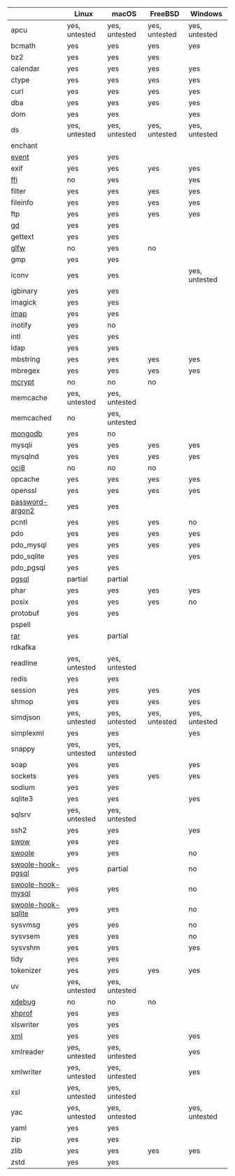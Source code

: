 |                                                            | Linux         | macOS          | FreeBSD       | Windows       |
|------------------------------------------------------------|---------------|----------------|---------------|---------------|
| apcu                                                       | yes, untested | yes, untested  | yes, untested | yes, untested |
| bcmath                                                     | yes           | yes            | yes           | yes           |
| bz2                                                        | yes           | yes            | yes           |               |
| calendar                                                   | yes           | yes            | yes           | yes           |
| ctype                                                      | yes           | yes            | yes           | yes           |
| curl                                                       | yes           | yes            | yes           | yes           |
| dba                                                        | yes           | yes            | yes           | yes           | 
| dom                                                        | yes           | yes            |               | yes           |
| ds                                                         | yes, untested | yes, untested  | yes, untested | yes, untested |
| enchant                                                    |               |                |               |               |
| [event](./extension-notes#event)                           | yes           | yes            |               |               |
| exif                                                       | yes           | yes            | yes           | yes           |
| [ffi](./extension-notes#ffi)                               | no            | yes            |               | yes           |
| filter                                                     | yes           | yes            | yes           | yes           |
| fileinfo                                                   | yes           | yes            | yes           | yes           |
| ftp                                                        | yes           | yes            | yes           | yes           |
| [gd](./extension-notes#gd)                                 | yes           | yes            |               |               |
| gettext                                                    | yes           | yes            |               |               |
| [glfw](./extension-notes#glfw)                             | no            | yes            | no            |               |
| gmp                                                        | yes           | yes            |               |               |
| iconv                                                      | yes           | yes            |               | yes, untested |
| igbinary                                                   | yes           | yes            |               |               |
| imagick                                                    | yes           | yes            |               |               |
| [imap](./extension-notes#imap)                             | yes           | yes            |               |               |
| inotify                                                    | yes           | no             |               |               |
| intl                                                       | yes           | yes            |               |               |
| ldap                                                       | yes           | yes            |               |               |
| mbstring                                                   | yes           | yes            | yes           | yes           |
| mbregex                                                    | yes           | yes            | yes           | yes           |
| [mcrypt](./extension-notes#mcrypt)                         | no            | no             | no            |               |
| memcache                                                   | yes, untested | yes, untested  |               |               |
| memcached                                                  | no            | yes, untested  |               |               |
| [mongodb](./extension-notes#mongodb)                       | yes           | no             |               |               |
| mysqli                                                     | yes           | yes            | yes           | yes           |
| mysqlnd                                                    | yes           | yes            | yes           | yes           |
| [oci8](./extension-notes#oci8)                             | no            | no             | no            |               |
| opcache                                                    | yes           | yes            | yes           | yes           |
| openssl                                                    | yes           | yes            | yes           | yes           |
| [password-argon2](./extension-notes#password-argon2)       | yes           | yes            |               |               |
| pcntl                                                      | yes           | yes            | yes           | no            |
| pdo                                                        | yes           | yes            | yes           | yes           |
| pdo_mysql                                                  | yes           | yes            | yes           | yes           |
| pdo_sqlite                                                 | yes           | yes            |               | yes           |
| pdo_pgsql                                                  | yes           | yes            |               |               |
| [pgsql](./extension-notes#pgsql)                           | partial       | partial        |               |               |
| phar                                                       | yes           | yes            | yes           | yes           |
| posix                                                      | yes           | yes            | yes           | no            |
| protobuf                                                   | yes           | yes            |               |               |
| pspell                                                     |               |                |               |               |
| [rar](./extension-notes#rar)                               | yes           | partial        |               |               |
| rdkafka                                                    |               |                |               |               |
| readline                                                   | yes, untested | yes, untested  |               |               |
| redis                                                      | yes           | yes            |               |               |
| session                                                    | yes           | yes            | yes           | yes           |
| shmop                                                      | yes           | yes            | yes           | yes           |
| simdjson                                                   | yes, untested | yes, untested  | yes, untested | yes, untested |
| simplexml                                                  | yes           | yes            |               | yes           |
| snappy                                                     | yes, untested | yes, untested  |               |               |
| soap                                                       | yes           | yes            |               | yes           |
| sockets                                                    | yes           | yes            | yes           | yes           |
| sodium                                                     | yes           | yes            |               |               |
| sqlite3                                                    | yes           | yes            |               | yes           |
| sqlsrv                                                     | yes, untested | yes, untested  |               |               |
| ssh2                                                       | yes           | yes            |               | yes           |
| [swow](./extension-notes#swow)                             | yes           | yes            |               |               |
| [swoole](./extension-notes#swoole)                         | yes           | yes            |               | no            |
| [swoole-hook-pgsql](./extension-notes#swoole-hook-pgsql)   | yes           | partial        |               | no            |
| [swoole-hook-mysql](./extension-notes#swoole-hook-mysql)   | yes           | yes            |               | no            |
| [swoole-hook-sqlite](./extension-notes#swoole-hook-sqlite) | yes           | yes            |               | no            |
| sysvmsg                                                    | yes           | yes            |               | no            |
| sysvsem                                                    | yes           | yes            |               | no            |
| sysvshm                                                    | yes           | yes            |               | yes           |
| tidy                                                       | yes           | yes            |               |               |
| tokenizer                                                  | yes           | yes            | yes           | yes           |
| uv                                                         | yes, untested | yes, untested  |               |               |
| [xdebug](./extension-notes#xdebug)                         | no            | no             | no            |               |
| [xhprof](./extension-notes#xhprof)                         | yes           | yes            |               |               |
| xlswriter                                                  | yes           | yes            |               |               |
| [xml](./extension-notes#xml)                               | yes           | yes            |               | yes           |
| xmlreader                                                  | yes, untested | yes, untested  |               | yes           |
| xmlwriter                                                  | yes, untested | yes, untested  |               | yes           |
| xsl                                                        | yes, untested | yes, untested  |               |               |
| yac                                                        | yes, untested | yes, untested  |               | yes, untested |
| yaml                                                       | yes           | yes            |               |               |
| zip                                                        | yes           | yes            |               |               |
| zlib                                                       | yes           | yes            | yes           | yes           |
| zstd                                                       | yes           | yes            |               |               |
